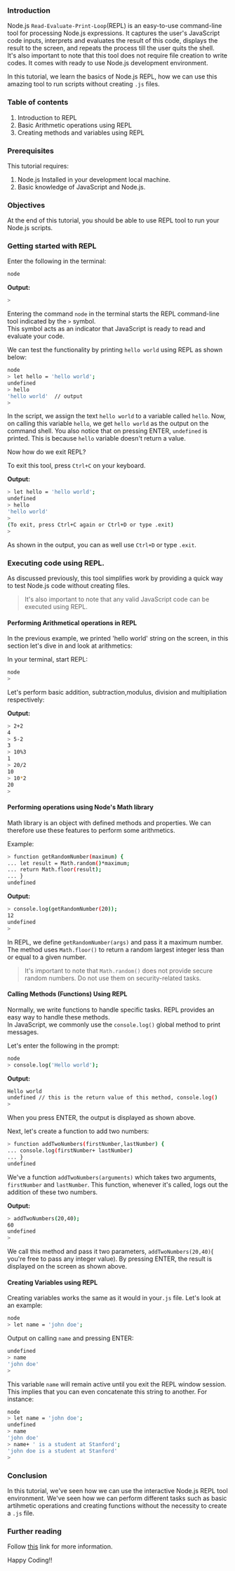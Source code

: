 ### Introduction

Node.js `Read-Evaluate-Print-Loop`(REPL) is an easy-to-use command-line tool for processing Node.js expressions.
It captures the user's JavaScript code inputs, interprets and evaluates the result of this code, displays the result to the screen, and repeats the process till the user quits the shell.  
It's also important to note that this tool does not require file creation to write codes. It comes with ready to use Node.js development environment.

In this tutorial, we learn the basics of Node.js REPL, how we can use this amazing tool to run scripts without creating `.js` files.

### Table of contents
1. Introduction to REPL
2. Basic Arithmetic operations using REPL
3. Creating methods and variables using REPL

### Prerequisites

This tutorial requires:
1. Node.js Installed in your development local machine.
2. Basic knowledge of JavaScript and Node.js.

### Objectives
At the end of this tutorial, you should be able to use REPL tool to run your Node.js scripts.

### Getting started with REPL

Enter the following in the terminal:

```bash
node
```

**Output:**

```bash
> 
```

Entering the command `node` in the terminal starts the REPL command-line tool indicated by the `>` symbol.  
This symbol acts as an indicator that JavaScript is ready to read and evaluate your code.  

We can test the functionality by printing `hello world` using REPL as shown below:

```bash
node
> let hello = 'hello world';
undefined
> hello
'hello world'  // output
> 
```

In the script, we assign the text `hello world` to a variable called `hello`. Now, on calling this variable `hello`, we get `hello world` as the output on the command shell. You also notice that on pressing ENTER, `undefined` is printed. This is because `hello` variable doesn't return a value.

Now how do we exit REPL?

To exit this tool, press `Ctrl+C` on your keyboard.  

**Output:**

```bash
> let hello = 'hello world';
undefined
> hello
'hello world'
> 
(To exit, press Ctrl+C again or Ctrl+D or type .exit)
> 
```

As shown in the output, you can as well use `Ctrl+D` or type `.exit`.  

### Executing code using REPL.

As discussed previously, this tool simplifies work by providing a quick way to test Node.js code without creating files.  
> It's also important to note that any valid JavaScript code can be executed using REPL.

#### Performing Arithmetical operations in REPL
In the previous example, we printed 'hello world' string on the screen, in this section let's dive in and look at arithmetics:  

In your terminal, start REPL: 

```bash
node
> 
```

Let's perform basic addition, subtraction,modulus, division and multipliation respectively:

**Output:**  

```bash
> 2+2
4
> 5-2
3
> 10%3
1
> 20/2
10
> 10*2
20
> 
```

#### Performing operations using Node's Math library
Math library is an object with defined methods and properties. We can therefore use these features to perform some arithmetics.  

Example:

```bash
> function getRandomNumber(maximum) {
... let result = Math.random()*maximum;
... return Math.floor(result);
... }
undefined

```

**Output:**

```bash
> console.log(getRandomNumber(20));
12
undefined
> 
```

In REPL, we define `getRandomNumber(args)` and pass it a maximum number. The method uses `Math.floor()` to return a random largest integer less than or equal to a given number.

> It's important to note that `Math.random()` does not provide secure random numbers. Do not use them on security-related tasks.


#### Calling Methods (Functions) Using REPL

Normally, we write functions to handle specific tasks. REPL provides an easy way to handle these methods.   
In JavaScript, we commonly use the `console.log()` global method to print messages. 

Let's enter the following in the prompt: 

```bash
node
> console.log('Hello world');
```

**Output:**

```bash 
Hello world
undefined // this is the return value of this method, console.log()
> 
```

When you press ENTER, the output is displayed as shown above.  

Next, let's create a function to add two numbers:  

```bash
> function addTwoNumbers(firstNumber,lastNumber) {
... console.log(firstNumber+ lastNumber)
... }
undefined
```

We've a function `addTwoNumbers(arguments)` which takes two arguments, `firstNumber` and `lastNumber`.
This function, whenever it's called, logs out the addition of these two numbers.  

**Output:**

```bash
> addTwoNumbers(20,40);
60
undefined
> 
```

We call this method and pass it two parameters, `addTwoNumbers(20,40)`( you're free to pass any integer value).
By pressing ENTER, the result is displayed on the screen as shown above.  


#### Creating Variables using REPL

Creating variables works the same as it would in your`.js` file.
Let's look at an example:  

```bash
node
> let name = 'john doe';
```

Output on calling `name` and pressing ENTER:

```bash
undefined
> name
'john doe'
> 
```

This variable `name` will remain active until you exit the REPL window session. This implies that you can even concatenate this string to another. For instance:

```bash
node
> let name = 'john doe';
undefined
> name
'john doe'
> name+ ' is a student at Stanford';
'john doe is a student at Stanford'
> 

```

### Conclusion

In this tutorial, we've seen how we can use the interactive Node.js REPL tool environment. 
We've seen how we can perform different tasks such as basic artihmetic operations and creating functions without the necessity to create a `.js` file.  

### Further reading
Follow [this](https://nodejs.dev/learn/how-to-use-the-nodejs-repl) link for more information.

Happy Coding!!
